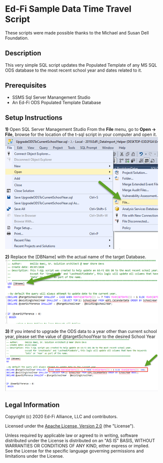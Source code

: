 # Ed-Fi Sample Data Time Travel Script
These scripts were made possible thanks to the Michael and Susan Dell Foundation.

## Description

This very simple SQL script updates the Populated Template of any MS SQL ODS database to the most recent school year and dates related to it.


## Prerequisites
* SSMS Sql Server Manangement Studio
* An Ed-Fi ODS Populated Template Database


## Setup Instructions

**1)** Open SQL Server Management Studio
From the **File** menu, go to  **Open -> File**, browse for the location of the t-sql script in your computer and open it.
</br> ![File Menu](https://github.com/Ed-Fi-Exchange-OSS/Ed-Fi-Sample-Data-Time-Travel-Script/blob/main/file_menu.png)

**2)** Replace the [DBName] with the actual name of the target Database.
</br> ![File Menu](https://github.com/Ed-Fi-Exchange-OSS/Ed-Fi-Sample-Data-Time-Travel-Script/blob/main/dbname.png)

**3)** If you intend to upgrade the ODS data to a year other than current school year, please set the value of @targetSchoolYear to the desired School Year
</br> ![File Menu](https://github.com/Ed-Fi-Exchange-OSS/Ed-Fi-Sample-Data-Time-Travel-Script/blob/main/target_year.png)

## Legal Information

Copyright (c) 2020 Ed-Fi Alliance, LLC and contributors.

Licensed under the [Apache License, Version 2.0](LICENSE) (the "License").

Unless required by applicable law or agreed to in writing, software
distributed under the License is distributed on an "AS IS" BASIS,
WITHOUT WARRANTIES OR CONDITIONS OF ANY KIND, either express or implied.
See the License for the specific language governing permissions and
limitations under the License.
